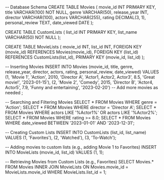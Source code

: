 -- Database Schema
CREATE TABLE Movies (
    movie_id INT PRIMARY KEY,
    title VARCHAR(100) NOT NULL,
    genre VARCHAR(50),
    release_year INT,
    director VARCHAR(100),
    actors VARCHAR(255),
    rating DECIMAL(3, 1),
    personal_review TEXT,
    date_viewed DATE
);

CREATE TABLE CustomLists (
    list_id INT PRIMARY KEY,
    list_name VARCHAR(50) NOT NULL
);

CREATE TABLE MovieLists (
    movie_id INT,
    list_id INT,
    FOREIGN KEY (movie_id) REFERENCES Movies(movie_id),
    FOREIGN KEY (list_id) REFERENCES CustomLists(list_id),
    PRIMARY KEY (movie_id, list_id)
);

-- Inserting Movies
INSERT INTO Movies (movie_id, title, genre, release_year, director, actors, rating, personal_review, date_viewed)
VALUES 
    (1, 'Movie 1', 'Action', 2010, 'Director A', 'Actor1, Actor2, Actor3', 8.5, 'Great movie!', '2023-01-15'),
    (2, 'Movie 2', 'Comedy', 2015, 'Director B', 'Actor4, Actor5', 7.9, 'Funny and entertaining', '2023-02-20')
    -- Add more movies as needed
    ;

-- Searching and Filtering Movies
SELECT * FROM Movies WHERE genre = 'Action';
SELECT * FROM Movies WHERE director = 'Director A';
SELECT * FROM Movies WHERE actors LIKE '%Actor1%' OR actors LIKE '%Actor2%';
SELECT * FROM Movies WHERE rating >= 8.0;
SELECT * FROM Movies WHERE date_viewed BETWEEN '2023-01-01' AND '2023-12-31';

-- Creating Custom Lists
INSERT INTO CustomLists (list_id, list_name) VALUES (1, 'Favorites'), (2, 'Watched'), (3, 'To-Watch');

-- Adding movies to custom lists (e.g., adding Movie 1 to Favorites)
INSERT INTO MovieLists (movie_id, list_id) VALUES (1, 1);

-- Retrieving Movies from Custom Lists (e.g., Favorites)
SELECT Movies.* FROM Movies
INNER JOIN MovieLists ON Movies.movie_id = MovieLists.movie_id
WHERE MovieLists.list_id = 1;
